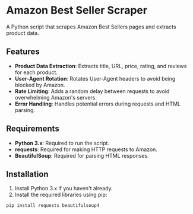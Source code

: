 # Amazon Best Seller Scraper

A Python script that scrapes Amazon Best Sellers pages and extracts product data.

## Features

* **Product Data Extraction**: Extracts title, URL, price, rating, and reviews for each product.
* **User-Agent Rotation**: Rotates User-Agent headers to avoid being blocked by Amazon.
* **Rate Limiting**: Adds a random delay between requests to avoid overwhelming Amazon's servers.
* **Error Handling**: Handles potential errors during requests and HTML parsing.

## Requirements

* **Python 3.x**: Required to run the script.
* **requests**: Required for making HTTP requests to Amazon.
* **BeautifulSoup**: Required for parsing HTML responses.

## Installation

1. Install Python 3.x if you haven't already.
2. Install the required libraries using pip:
```bash
pip install requests beautifulsoup4